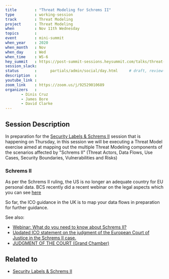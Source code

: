 ```yaml
---
title        : "Threat Modeling for Schrems II"
type         : working-session
track        : Threat Modeling
project      : Threat Modeling
when         : Nov 11th Wednesday
topics       : 
event        : mini-summit
when_year    : 2020
when_month   : Nov
when_day     : Wed
when_time    : WS-6
hey_summit   : https://post-summit-sessions.heysummit.com/talks/threat-modeling-for-schrems-ii/
session_slack:
status       :      partials/admin/social/day.html     # draft, review-content
description  : 
youtube_link : 
zoom_link    : https://zoom.us/j/92529010689
organizers   : 
       - Dinis Cruz
       - James Bore
       - David Clarke
---
```


## Session Description

In preparation for the [Security Labels & Schrems II](/tracks/security-labels/security-labels-and-schrems-ii/) 
 session that is happening on Thursday, in this session we will be executing a Threat Model exercise aimed at
 mapping out the multiple Threat Modeling components of the scenarios affected by "Schrems II" (Threat Actors,
 Data Flows, Use Cases, Security Boundaries, Vulnerabilities and Risks) 
 
 

### Schrems II 
 
As per the Schrems II ruling, the US is no longer an adequate country for EU personal data. 
 BCS recently did a recent webinar on the legal aspects which you can see [here](https://www.bcs.org/content-hub/webinar-what-do-you-need-to-know-about-schrems-ii/)
  
So far, the ICO guidance in the UK is to map your data flows in preparation for further guidance. 
 
See also: 
 
 - [Webinar: What do you need to know about Schrems II?](https://www.bcs.org/content-hub/webinar-what-do-you-need-to-know-about-schrems-ii/)
 - [Updated ICO statement on the judgment of the European Court of Justice in the Schrems II case.](https://ico.org.uk/about-the-ico/news-and-events/news-and-blogs/2020/07/updated-ico-statement-on-the-judgment-of-the-european-court-of-justice-in-the-schrems-ii-case/)
 - [JUDGMENT OF THE COURT (Grand Chamber)](http://curia.europa.eu/juris/document/document.jsf;jsessionid=CF8C3306269B9356ADF861B57785FDEE?text=&docid=228677&pageIndex=0&doclang=EN&mode=req&dir=&occ=first&part=1&cid=9812784)

## Related to

- [Security Labels & Schrems II](/tracks/security-labels/security-labels-and-schrems-ii/)



